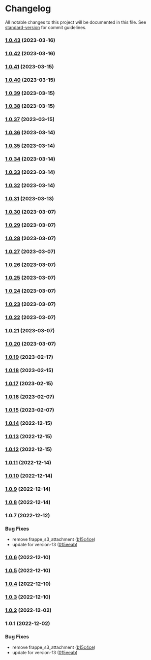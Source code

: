 # Changelog

All notable changes to this project will be documented in this file. See [standard-version](https://github.com/conventional-changelog/standard-version) for commit guidelines.

### [1.0.43](https://github.com/medblocks/erpnext/compare/v1.0.41...v1.0.43) (2023-03-16)

### [1.0.42](https://github.com/medblocks/erpnext/compare/v1.0.41...v1.0.42) (2023-03-16)

### [1.0.41](https://github.com/medblocks/erpnext/compare/v1.0.40...v1.0.41) (2023-03-15)

### [1.0.40](https://github.com/medblocks/erpnext/compare/v1.0.30...v1.0.40) (2023-03-15)

### [1.0.39](https://github.com/medblocks/erpnext/compare/v1.0.38...v1.0.39) (2023-03-15)

### [1.0.38](https://github.com/medblocks/erpnext/compare/v1.0.37...v1.0.38) (2023-03-15)

### [1.0.37](https://github.com/medblocks/erpnext/compare/v1.0.36...v1.0.37) (2023-03-15)

### [1.0.36](https://github.com/medblocks/erpnext/compare/v1.0.35...v1.0.36) (2023-03-14)

### [1.0.35](https://github.com/medblocks/erpnext/compare/v1.0.30...v1.0.35) (2023-03-14)

### [1.0.34](https://github.com/medblocks/erpnext/compare/v1.0.33...v1.0.34) (2023-03-14)

### [1.0.33](https://github.com/medblocks/erpnext/compare/v1.0.32...v1.0.33) (2023-03-14)

### [1.0.32](https://github.com/medblocks/erpnext/compare/v1.0.30...v1.0.32) (2023-03-14)

### [1.0.31](https://github.com/medblocks/erpnext/compare/v1.0.30...v1.0.31) (2023-03-13)

### [1.0.30](https://github.com/medblocks/erpnext/compare/v1.0.29...v1.0.30) (2023-03-07)

### [1.0.29](https://github.com/medblocks/erpnext/compare/v1.0.28...v1.0.29) (2023-03-07)

### [1.0.28](https://github.com/medblocks/erpnext/compare/v1.0.27...v1.0.28) (2023-03-07)

### [1.0.27](https://github.com/medblocks/erpnext/compare/v1.0.26...v1.0.27) (2023-03-07)

### [1.0.26](https://github.com/medblocks/erpnext/compare/v1.0.25...v1.0.26) (2023-03-07)

### [1.0.25](https://github.com/medblocks/erpnext/compare/v1.0.24...v1.0.25) (2023-03-07)

### [1.0.24](https://github.com/medblocks/erpnext/compare/v1.0.23...v1.0.24) (2023-03-07)

### [1.0.23](https://github.com/medblocks/erpnext/compare/v1.0.22...v1.0.23) (2023-03-07)

### [1.0.22](https://github.com/medblocks/erpnext/compare/v1.0.21...v1.0.22) (2023-03-07)

### [1.0.21](https://github.com/medblocks/erpnext/compare/v1.0.20...v1.0.21) (2023-03-07)

### [1.0.20](https://github.com/medblocks/erpnext/compare/v1.0.19...v1.0.20) (2023-03-07)

### [1.0.19](https://github.com/medblocks/erpnext/compare/v1.0.18...v1.0.19) (2023-02-17)

### [1.0.18](https://github.com/medblocks/erpnext/compare/v1.0.17...v1.0.18) (2023-02-15)

### [1.0.17](https://github.com/medblocks/erpnext/compare/v1.0.16...v1.0.17) (2023-02-15)

### [1.0.16](https://github.com/medblocks/erpnext/compare/v1.0.15...v1.0.16) (2023-02-07)

### [1.0.15](https://github.com/medblocks/erpnext/compare/v1.0.14...v1.0.15) (2023-02-07)

### [1.0.14](https://github.com/medblocks/erpnext/compare/v1.0.13...v1.0.14) (2022-12-15)

### [1.0.13](https://github.com/medblocks/erpnext/compare/v1.0.8...v1.0.13) (2022-12-15)

### [1.0.12](https://github.com/medblocks/erpnext/compare/v1.0.11...v1.0.12) (2022-12-15)

### [1.0.11](https://github.com/medblocks/erpnext/compare/v1.0.10...v1.0.11) (2022-12-14)

### [1.0.10](https://github.com/medblocks/erpnext/compare/v1.0.9...v1.0.10) (2022-12-14)

### [1.0.9](https://github.com/medblocks/erpnext/compare/v1.0.8...v1.0.9) (2022-12-14)

### [1.0.8](https://github.com/medblocks/erpnext/compare/v1.0.7...v1.0.8) (2022-12-14)

### 1.0.7 (2022-12-12)


### Bug Fixes

* remove frappe_s3_attachment ([b15c4ce](https://github.com/medblocks/erpnext/commit/b15c4ce745879d71f9ac730388b91916532eebbe))
* update for version-13 ([015eeab](https://github.com/medblocks/erpnext/commit/015eeab49eac26c6ad32e25fd57f43fe3491e73d))

### [1.0.6](https://github.com/medblocks/erpnext/compare/v1.0.5...v1.0.6) (2022-12-10)

### [1.0.5](https://github.com/medblocks/erpnext/compare/v1.0.4...v1.0.5) (2022-12-10)

### [1.0.4](https://github.com/medblocks/erpnext/compare/v1.0.3...v1.0.4) (2022-12-10)

### [1.0.3](https://github.com/medblocks/erpnext/compare/v1.0.2...v1.0.3) (2022-12-10)

### [1.0.2](https://github.com/medblocks/erpnext/compare/v1.0.1...v1.0.2) (2022-12-02)

### 1.0.1 (2022-12-02)


### Bug Fixes

* remove frappe_s3_attachment ([b15c4ce](https://github.com/medblocks/erpnext/commit/b15c4ce745879d71f9ac730388b91916532eebbe))
* update for version-13 ([015eeab](https://github.com/medblocks/erpnext/commit/015eeab49eac26c6ad32e25fd57f43fe3491e73d))
